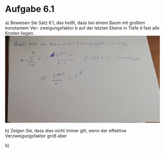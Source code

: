 # Aufgabe 6.1

a) Beweisen Sie Satz 6.1, das heißt, dass bei einem Baum mit großem konstantem Ver-
zweigungsfaktor b auf der letzten Ebene in Tiefe d fast alle Knoten liegen.
![Lösung](exercise6_1a.jpeg)

b) Zeigen Sie, dass dies nicht immer gilt, wenn der effektive Verzweigungsfaktor groß aber

b)